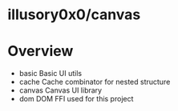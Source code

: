 # illusory0x0/canvas

# Overview

* basic  Basic UI utils
* cache  Cache combinator for nested structure
* canvas Canvas UI library
* dom    DOM FFI used for this project

